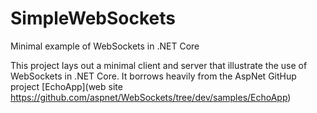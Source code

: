 # SimpleWebSockets
Minimal example of WebSockets in .NET Core

This project lays out a minimal client and server that illustrate the use of WebSockets
in .NET Core. It borrows heavily from the AspNet GitHup project
[EchoApp](web site https://github.com/aspnet/WebSockets/tree/dev/samples/EchoApp)
